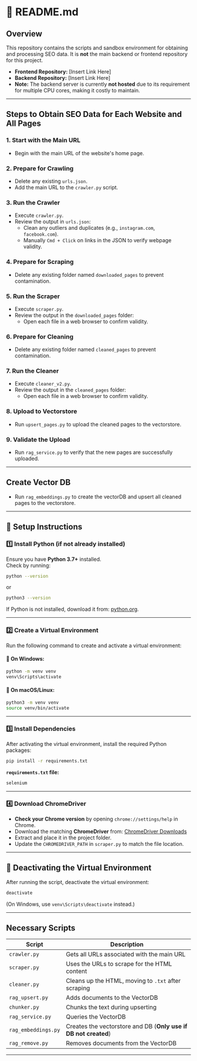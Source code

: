 # 📄 README.md

## Overview
This repository contains the scripts and sandbox environment for obtaining and processing SEO data. It is **not** the main backend or frontend repository for this project.

- **Frontend Repository:** [Insert Link Here]
- **Backend Repository:** [Insert Link Here]
- **Note:** The backend server is currently **not hosted** due to its requirement for multiple CPU cores, making it costly to maintain.

---

## Steps to Obtain SEO Data for Each Website and All Pages

### 1. Start with the Main URL
- Begin with the main URL of the website's home page.

### 2. Prepare for Crawling
- Delete any existing `urls.json`.
- Add the main URL to the `crawler.py` script.

### 3. Run the Crawler
- Execute `crawler.py`.
- Review the output in `urls.json`:
  - Clean any outliers and duplicates (e.g., `instagram.com`, `facebook.com`).
  - Manually `Cmd + Click` on links in the JSON to verify webpage validity.

### 4. Prepare for Scraping
- Delete any existing folder named `downloaded_pages` to prevent contamination.

### 5. Run the Scraper
- Execute `scraper.py`.
- Review the output in the `downloaded_pages` folder:
  - Open each file in a web browser to confirm validity.

### 6. Prepare for Cleaning
- Delete any existing folder named `cleaned_pages` to prevent contamination.

### 7. Run the Cleaner
- Execute `cleaner_v2.py`.
- Review the output in the `cleaned_pages` folder:
  - Open each file in a web browser to confirm validity.

### 8. Upload to Vectorstore
- Run `upsert_pages.py` to upload the cleaned pages to the vectorstore.

### 9. Validate the Upload
- Run `rag_service.py` to verify that the new pages are successfully uploaded.

---

## Create Vector DB
- Run `rag_embeddings.py` to create the vectorDB and upsert all cleaned pages to the vectorstore.

---

## 🔧 Setup Instructions

### 1️⃣ Install Python (if not already installed)
Ensure you have **Python 3.7+** installed.  
Check by running:
```bash
python --version
```
or
```bash
python3 --version
```

If Python is not installed, download it from: [python.org](https://www.python.org/downloads/).

---

### 2️⃣ Create a Virtual Environment
Run the following command to create and activate a virtual environment:

#### 📌 **On Windows:**
```bash
python -m venv venv
venv\Scripts\activate
```

#### 📌 **On macOS/Linux:**
```bash
python3 -m venv venv
source venv/bin/activate
```

---

### 3️⃣ Install Dependencies
After activating the virtual environment, install the required Python packages:

```bash
pip install -r requirements.txt
```

**`requirements.txt` file:**
```txt
selenium
```

---

### 4️⃣ Download ChromeDriver
- **Check your Chrome version** by opening `chrome://settings/help` in Chrome.
- Download the matching **ChromeDriver** from: [ChromeDriver Downloads](https://sites.google.com/chromium.org/driver/)
- Extract and place it in the project folder.
- Update the `CHROMEDRIVER_PATH` in `scraper.py` to match the file location.

---

## 🛑 Deactivating the Virtual Environment
After running the script, deactivate the virtual environment:

```bash
deactivate
```

(On Windows, use `venv\Scripts\deactivate` instead.)

---

## Necessary Scripts

| Script | Description |
|---------|-------------|
| `crawler.py` | Gets all URLs associated with the main URL |
| `scraper.py` | Uses the URLs to scrape for the HTML content |
| `cleaner.py` | Cleans up the HTML, moving to `.txt` after scraping |
| `rag_upsert.py` | Adds documents to the VectorDB |
| `chunker.py` | Chunks the text during upserting |
| `rag_service.py` | Queries the VectorDB |
| `rag_embeddings.py` | Creates the vectorstore and DB (**Only use if DB not created**) |
| `rag_remove.py` | Removes documents from the VectorDB |

---